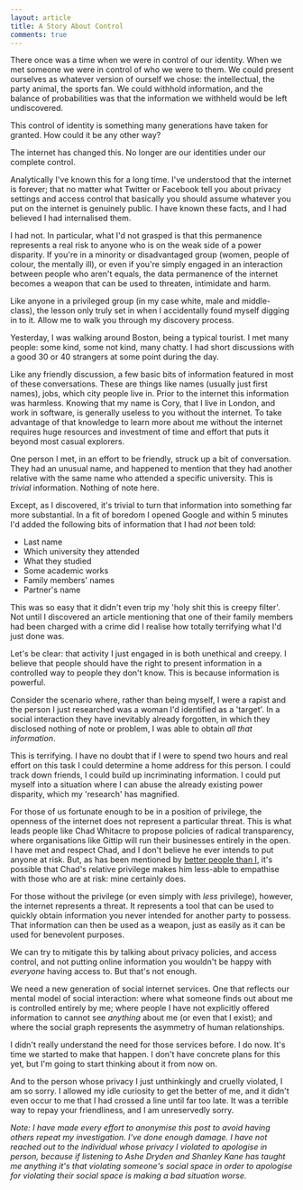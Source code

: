 ```yaml
---
layout: article
title: A Story About Control
comments: true
---
```


There once was a time when we were in control of our identity. When we met
someone we were in control of who we were to them. We could present ourselves
as whatever version of ourself we chose: the intellectual, the party animal,
the sports fan. We could withhold information, and the balance of probabilities
was that the information we withheld would be left undiscovered.

This control of identity is something many generations have taken for granted.
How could it be any other way?

The internet has changed this. No longer are our identities under our complete
control.

Analytically I've known this for a long time. I've understood that the internet
is forever; that no matter what Twitter or Facebook tell you about privacy
settings and access control that basically you should assume whatever you put
on the internet is genuinely public. I have known these facts, and I had
believed I had internalised them.

I had not. In particular, what I'd not grasped is that this permanence
represents a real risk to anyone who is on the weak side of a power disparity.
If you're in a minority or disadvantaged group (women, people of colour, the
mentally ill), or even if you're simply engaged in an interaction between
people who aren't equals, the data permanence of the internet becomes a weapon
that can be used to threaten, intimidate and harm.

Like anyone in a privileged group (in my case white, male and middle-class),
the lesson only truly set in when I accidentally found myself digging in to it.
Allow me to walk you through my discovery process.

Yesterday, I was walking around Boston, being a typical tourist. I met many
people: some kind, some not kind, many chatty. I had short discussions with
a good 30 or 40 strangers at some point during the day.

Like any friendly discussion, a few basic bits of information featured in most
of these conversations. These are things like names (usually just first names),
jobs, which city people live in. Prior to the internet this information was
harmless. Knowing that my name is Cory, that I live in London, and work in
software, is generally useless to you without the internet. To take advantage
of that knowledge to learn more about me without the internet requires huge
resources and investment of time and effort that puts it beyond most casual
explorers.

One person I met, in an effort to be friendly, struck up a bit of conversation.
They had an unusual name, and happened to mention that they had another
relative with the same name who attended a specific university. This is
_trivial_ information. Nothing of note here.

Except, as I discovered, it's trivial to turn that information into something
far more substantial. In a fit of boredom I opened Google and within 5 minutes
I'd added the following bits of information that I had _not_ been told:

- Last name
- Which university they attended
- What they studied
- Some academic works
- Family members' names
- Partner's name

This was so easy that it didn't even trip my 'holy shit this is creepy filter'.
Not until I discovered an article mentioning that one of their family members
had been charged with a crime did I realise how totally terrifying what I'd
just done was.

Let's be clear: that activity I just engaged in is both unethical and creepy.
I believe that people should have the right to present information in a
controlled way to people they don't know. This is because information is
powerful.

Consider the scenario where, rather than being myself, I were a rapist and the
person I just researched was a woman I'd identified as a 'target'. In a social
interaction they have inevitably already forgotten, in which they disclosed
nothing of note or problem, I was able to obtain _all that information_.

This is terrifying. I have no doubt that if I were to spend two hours and real
effort on this task I could determine a home address for this person. I could
track down friends, I could build up incriminating information. I could put
myself into a situation where I can abuse the already existing power disparity,
which my 'research' has magnified.

For those of us fortunate enough to be in a position of privilege, the openness
of the internet does not represent a particular threat. This is what leads
people like Chad Whitacre to propose policies of radical transparency, where
organisations like Gittip will run their businesses entirely in the open. I
have met and respect Chad, and I don't believe he ever intends to put anyone at
risk. But, as has been mentioned by
[better people than I](http://www.terminally-incoherent.com/blog/2014/05/21/thoughts-on-radical-transparency/),
it's possible that Chad's relative privilege makes him less-able to empathise
with those who are at risk: mine certainly does.

For those without the privilege (or even simply with _less_ privilege),
however, the internet represents a threat. It represents a tool that can be
used to quickly obtain information you never intended for another party to
possess. That information can then be used as a weapon, just as easily as it
can be used for benevolent purposes.

We can try to mitigate this by talking about privacy policies, and access
control, and not putting online information you wouldn't be happy with
_everyone_ having access to. But that's not enough.

We need a new generation of social internet services. One that reflects our
mental model of social interaction: where what someone finds out about me is
controlled entirely by me; where people I have not explicitly offered
information to cannot see _anything_ about me (or even that I exist); and where
the social graph represents the asymmetry of human relationships.

I didn't really understand the need for those services before. I do now. It's
time we started to make that happen. I don't have concrete plans for this yet,
but I'm going to start thinking about it from now on.

And to the person whose privacy I just unthinkingly and cruelly violated, I am
so sorry. I allowed my idle curiosity to get the better of me, and it didn't
even occur to me that I had crossed a line until far too late. It was a
terrible way to repay your friendliness, and I am unreservedly sorry.

*Note: I have made every effort to anonymise this post to avoid having others
repeat my investigation. I've done enough damage. I have not reached out to the
individual whose privacy I violated to apologise in person, because if
listening to Ashe Dryden and Shanley Kane has taught me anything it's that
violating someone's social space in order to apologise for violating their
social space is making a bad situation worse.*
